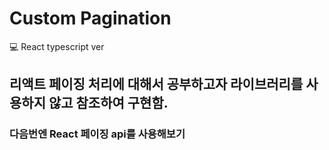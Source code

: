 # Custom Pagination

💻 React typescript ver

## 리액트 페이징 처리에 대해서 공부하고자 라이브러리를 사용하지 않고 참조하여 구현함.

### 다음번엔 React 페이징 api를 사용해보기
